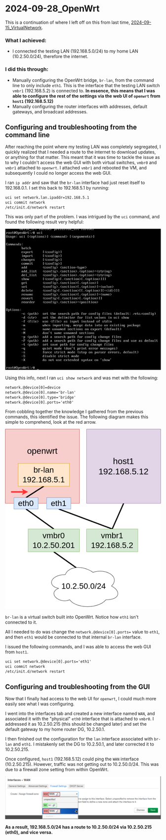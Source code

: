 # 2024-09-28_OpenWrt

This is a continuation of where I left off on this from last time, [2024-09-15_VirtualNetwork](https://github.com/5g6zjt8m/HomeLab/tree/main/Entries/2024-09-15_VirtualNetwork).

### What I achieved:
- I connected the testing LAN (192.168.5.0/24) to my home LAN (10.2.50.0/24), therefore the internet.

### I did this through:
- Manually configuring the OpenWrt bridge, ``br-lan``, from the command line to only include ``eth1``. This is the interface that the testing LAN switch ``vmbr1`` (192.168.5.2) is connected to. **In essence, this means that I was able to configure the rest of the settings via the web UI of ``openwrt`` from ``host1`` (192.168.5.12)**
- Manually configuring the router interfaces with addresses, default gateways, and broadcast addresses.

## Configuring and troubleshooting from the command line
After reaching the point where my testing LAN was completely segregated, I quickly realized that I needed a route to the internet to download updates, or anything for that matter. This meant that it was time to tackle the issue as to why I couldn't access the web GUI with both virtual switches, ``vmbr0`` and ``vmbr1`` attached to ``openwrt``. I attached ``vmbr1`` and rebooted the VM, and subsequently I could no longer access the web GUI.

I ran ``ip addr`` and saw that the ``br-lan`` interface had just reset itself to 192.168.0.1. I set this back to 192.168.5.1 by running:

```
uci set network.lan.ipaddr=192.168.5.1 
uci commit network 
/etc/init.d/network restart
```

This was only part of the problem. I was intrigued by the ``uci`` command, and found the following result very helpful:

![uci](/Entries/2024-09-28_OpenWrt/uci.png)

Using this info, next I ran ``uci show network`` and was met with the following:

```
network.@device[0]=device
network.@device[0].name='br-lan'
network.@device[0].type='bridge'
network.@device[0].ports='eth0'
```

From cobbling together the knowledge I gathered from the previous commands, this identified the issue. The following diagram makes this simple to comprehend, look at the red arrow.

![Incorrect](/Entries/2024-09-28_OpenWrt/Incorrect.png)

``br-lan`` is a virtual switch built into OpenWrt. Notice how ``eth1`` isn't connected to it.

All I needed to do was change the ``network.@device[0].ports=`` value to ``eth1``, and then ``eth1`` would be connected to that internal ``br-lan`` interface.

I issued the following commands, and I was able to access the web GUI from ``host1``.

```
uci set network.@device[0].ports='eth1'
uci commit network 
/etc/init.d/network restart
```

## Configuring and troubleshooting from the GUI

Now that I finally had access to the web UI for ``openwrt``, I could much more easily see what I was configuring.

I went into the interfaces tab and created a new interface named ``WAN``, and associated it with the "physical" ``eth0`` interface that is attached to ``vmbr0``. I addressed it as 10.2.50.215 (this should be changed later) and set the default gateway to my home router DG, 10.2.50.1.

I then finished out the configuration for the ``lan`` interface associated with ``br-lan`` and ``eth1``. I mistakenly set the DG to 10.2.50.1, and later corrected it to 10.2.50.215.

Once configured, ``host1`` (192.168.5.12) could ping the ``WAN`` interface (10.2.50.215). However, traffic was not getting out to 10.2.50.0/24. This was due to a firewall zone setting from within OpenWrt.

![Zone](/Entries/2024-09-28_OpenWrt/Zone.png)

**As a result, 192.168.5.0/24 has a route to 10.2.50.0/24 via 10.2.50.215 (eth0), and vice versa.**
